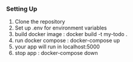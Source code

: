 ### Setting Up

1. Clone the repository
2. Set up .env for environment variables
3. build docker image : docker build -t my-todo .
4. run docker compose : docker-compose up
5. your app will run in localhost:5000
6. stop app : docker-compose down


